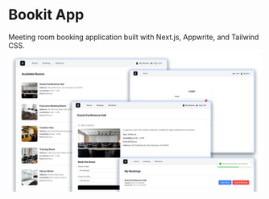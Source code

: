 # Bookit App

Meeting room booking application built with Next.js, Appwrite, and Tailwind CSS.
<img src="public/images/screen.png" alt="" />




